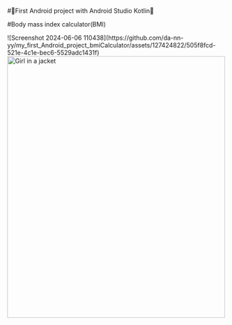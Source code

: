 
#📱First Android project with Android Studio Kotlin📱

#Body mass index calculator(BMI)

<div>
  ![Screenshot 2024-06-06 110438](https://github.com/da-nn-yy/my_first_Android_project_bmiCalculator/assets/127424822/505f8fcd-521e-4c1e-bec6-5529adc1431f)
  <img src="https://github.com/da-nn-yy/my_first_Android_project_bmiCalculator/assets/127424822/505f8fcd-521e-4c1e-bec6-5529adc1431f" alt="Girl in a jacket" width="500" height="600">
</div>
